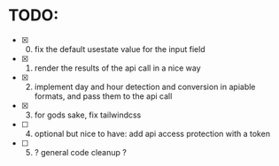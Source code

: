 # TODO:
- [x] 0. fix the default usestate value for the input field
- [x] 1. render the results of the api call in a nice way 
- [x] 2. implement day and hour detection and conversion in apiable formats, and pass them to the api call
- [x] 3. for gods sake, fix tailwindcss
- [ ] 4. optional but nice to have: add api access protection with a token
- [ ] 5. ? general code cleanup ?